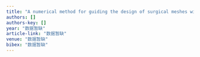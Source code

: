 ```yaml
---
title: "A numerical method for guiding the design of surgical meshes with suitable mechanical properties for specific abdominal hernias"
authors: []
authors-key: []
year: "数据暂缺"
article-link: "数据暂缺"
venue: "数据暂缺"
bibex: "数据暂缺"
---
```

